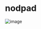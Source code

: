 # nodpad

![image](https://user-images.githubusercontent.com/116904949/217870405-631b3c2f-7dc1-4c58-904f-8eba1031c70e.png)
